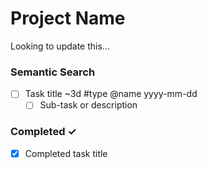 # Project Name
Looking to update this...

### Semantic Search
- [ ] Task title ~3d #type @name yyyy-mm-dd  
  - [ ] Sub-task or description  

### Completed ✓
- [x] Completed task title  
